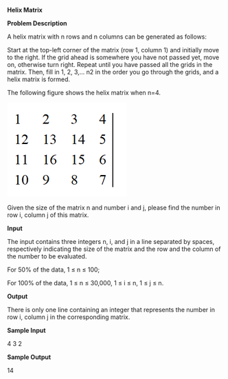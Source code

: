 **Helix Matrix**

**Problem Description**

A helix matrix with n rows and n columns can be generated as follows:

Start at the top-left corner of the matrix (row 1, column 1) and initially move to the right. If the grid ahead is somewhere you have not passed yet, move on, otherwise turn right. Repeat until you have passed all the grids in the matrix. Then, fill in 1, 2, 3,\... n2 in the order you go through the grids, and a helix matrix is formed.

The following figure shows the helix matrix when n=4.

![img](media/image1.png)

Given the size of the matrix n and number i and j, please find the number in row i, column j of this matrix.

**Input**

The input contains three integers n, i, and j in a line separated by spaces, respectively indicating the size of the matrix and the row and the column of the number to be evaluated.

For 50% of the data, 1 ≤ n ≤ 100;

For 100% of the data, 1 ≤ n ≤ 30,000, 1 ≤ i ≤ n, 1 ≤ j ≤ n.

**Output**

There is only one line containing an integer that represents the number in row i, column j in the corresponding matrix.

**Sample Input**

4 3 2

**Sample Output**

14
